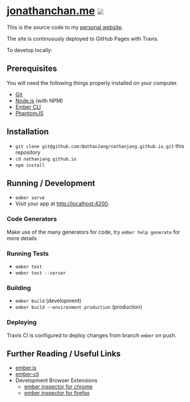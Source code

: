 [url]: https://jonathanchan.me

# [jonathanchan.me][url] [![](https://travis-ci.com/NathanJang/nathanjang.github.io.svg?branch=ember)](https://travis-ci.com/NathanJang/nathanjang.github.io)

This is the source code to my [personal website][url].

The site is continuously deployed to GitHub Pages with Travis.

To develop locally:

## Prerequisites

You will need the following things properly installed on your computer.

* [Git](https://git-scm.com/)
* [Node.js](https://nodejs.org/) (with NPM)
* [Ember CLI](https://ember-cli.com/)
* [PhantomJS](http://phantomjs.org/)

## Installation

* `git clone git@github.com:NathanJang/nathanjang.github.io.git` this repository
* `cd nathanjang.github.io`
* `npm install`

## Running / Development

* `ember serve`
* Visit your app at [http://localhost:4200](http://localhost:4200).

### Code Generators

Make use of the many generators for code, try `ember help generate` for more details

### Running Tests

* `ember test`
* `ember test --server`

### Building

* `ember build` (development)
* `ember build --environment production` (production)

### Deploying

Travis CI is configured to deploy changes from branch `ember` on push.

## Further Reading / Useful Links

* [ember.js](http://emberjs.com/)
* [ember-cli](https://ember-cli.com/)
* Development Browser Extensions
  * [ember inspector for chrome](https://chrome.google.com/webstore/detail/ember-inspector/bmdblncegkenkacieihfhpjfppoconhi)
  * [ember inspector for firefox](https://addons.mozilla.org/en-US/firefox/addon/ember-inspector/)
